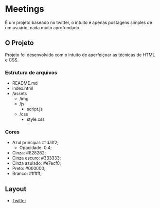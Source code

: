 # Meetings

É um projeto baseado no twitter, o intuito é apenas postagens simples de um usuário, nada muito aprofundado.

## O Projeto

Projeto foi desenvolvido com o intuito de  aperfeiçoar as técnicas de HTML e CSS.

### Estrutura de arquivos 

- README.md
- index.html
- /assets
    - /img
    - /js
        - script.js
    - /css
        - style.css

### Cores

- Azul principal: #1da1f2;
    - Opacidade: 0.4;
- Cinza: #828282;
- Cinza escuro: #333333;
- Cinza azulado: #e7ecf0;
- Preto: #000000;
- Branco: #ffffff;

## Layout

- [Twitter](./assets/img/tweet.png)